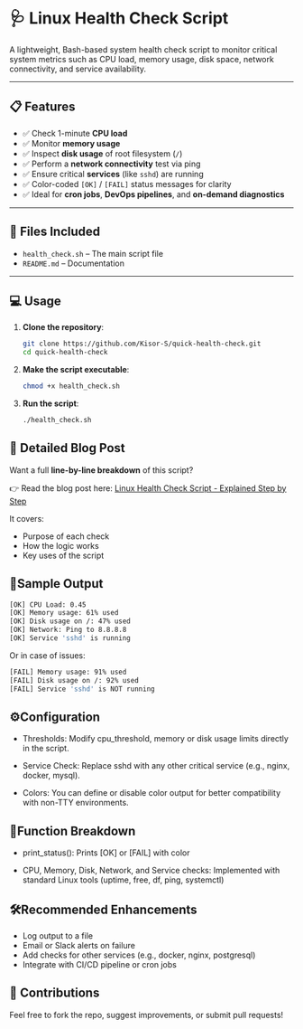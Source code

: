 # 🩺 Linux Health Check Script

A lightweight, Bash-based system health check script to monitor critical system metrics such as CPU load, memory usage, disk space, network connectivity, and service availability.

---

## 📋 Features

- ✅ Check 1-minute **CPU load**
- ✅ Monitor **memory usage**
- ✅ Inspect **disk usage** of root filesystem (`/`)
- ✅ Perform a **network connectivity** test via ping
- ✅ Ensure critical **services** (like `sshd`) are running
- ✅ Color-coded `[OK]` / `[FAIL]` status messages for clarity
- ✅ Ideal for **cron jobs**, **DevOps pipelines**, and **on-demand diagnostics**

---

## 📂 Files Included

- `health_check.sh` – The main script file
- `README.md` – Documentation

---

## 💻 Usage

1. **Clone the repository**:

   ```bash
   git clone https://github.com/Kisor-S/quick-health-check.git
   cd quick-health-check

2. **Make the script executable**:

   ```bash
   chmod +x health_check.sh
   
4. **Run the script**:

   ```bash
   ./health_check.sh

## 📖 Detailed Blog Post

Want a full **line-by-line breakdown** of this script?

👉 Read the blog post here: [Linux Health Check Script - Explained Step by Step](https://shell-scripting-to-monitor-system-health.hashnode.dev/lightweight-linux-system-health-check-script)

It covers:
- Purpose of each check
- How the logic works
- Key uses of the script

## 🧪Sample Output
   
```bash
[OK] CPU Load: 0.45
[OK] Memory usage: 61% used
[OK] Disk usage on /: 47% used
[OK] Network: Ping to 8.8.8.8
[OK] Service 'sshd' is running
```
Or in case of issues:
```bash
[FAIL] Memory usage: 91% used
[FAIL] Disk usage on /: 92% used
[FAIL] Service 'sshd' is NOT running
```

## ⚙️Configuration

- Thresholds:
  Modify cpu_threshold, memory or disk usage limits directly in the script.

- Service Check:
  Replace sshd with any other critical service (e.g., nginx, docker, mysql).

- Colors:
  You can define or disable color output for better compatibility with non-TTY environments.

## 🧩Function Breakdown

- print_status(): Prints [OK] or [FAIL] with color

- CPU, Memory, Disk, Network, and Service checks: Implemented with standard Linux tools (uptime, free, df, ping, systemctl)

## 🛠️Recommended Enhancements

- Log output to a file
- Email or Slack alerts on failure
- Add checks for other services (e.g., docker, nginx, postgresql)
- Integrate with CI/CD pipeline or cron jobs

## 🙌 Contributions

  Feel free to fork the repo, suggest improvements, or submit pull requests!

